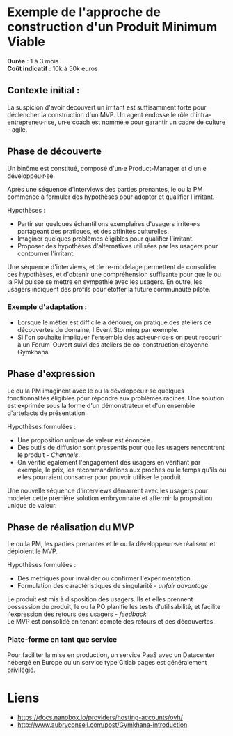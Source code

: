 # Exemple de l'approche de construction d'un Produit Minimum Viable

**Durée** : 1 à 3 mois  
**Coût indicatif** : 10k à 50k euros  

## Contexte initial :

La suspicion d'avoir découvert un irritant est suffisamment forte pour déclencher la construction d'un MVP. Un agent endosse le rôle d'intra-entrepreneu·r·se, un·e coach est nommé·e pour garantir un cadre de culture - agile. 

## Phase de découverte

Un binôme est constitué, composé d'un·e Product-Manager et d'un·e développeu·r·se.

Après une séquence d'interviews des parties prenantes, le ou la PM commence à formuler des hypothèses pour adopter et qualifier l'irritant.  
  
Hypothèses :
- Partir sur quelques échantillons exemplaires d'usagers irrité·e·s partageant des pratiques, et des affinités culturelles.
- Imaginer quelques problèmes éligibles pour qualifier l'irritant.
- Proposer des hypothèses d'alternatives utilisées par les usagers pour contourner l'irritant.

Une séquence d'interviews, et de re-modelage permettent de consolider ces hypothèses, et d'obtenir une compréhension suffisante pour que le ou la PM puisse se mettre en sympathie avec les usagers. En outre, les usagers indiquent des profils pour étoffer la future communauté pilote.   

### Exemple d'adaptation :  
- Lorsque le métier est difficile à dénouer, on pratique des ateliers de découvertes du domaine, l'Event Storming par exemple.
- Si l'on souhaite impliquer l'ensemble des act·eur·rice·s on peut recourir à un Forum-Ouvert suivi des ateliers de co-construction citoyenne Gymkhana.

## Phase d'expression

Le ou la PM imaginent avec le ou la développeu·r·se quelques fonctionnalités éligibles pour répondre aux problèmes racines.
Une solution est exprimée sous la forme d'un démonstrateur et d'un ensemble d'artefacts de présentation.

Hypothèses formulées :
- Une proposition unique de valeur est énoncée.
- Des outils de diffusion sont pressentis pour que les usagers rencontrent le produit - *Channels*.
- On vérifie également l'engagement des usagers en vérifiant par exemple, le prix, les recommandations aux proches ou le temps qu'ils ou elles pourraient consacrer pour pouvoir utiliser le produit.

Une nouvelle séquence d'interviews démarrent avec les usagers pour modeler cette première solution embryonnaire et affermir la proposition unique de valeur.

## Phase de réalisation du MVP

Le ou la PM, les parties prenantes et le ou la développeu·r·se réalisent et déploient le MVP.

Hypothèses formulées :
- Des métriques pour invalider ou confirmer l'expérimentation.
- Formulation des caractéristiques de singularité - *unfair advantage*

Le produit est mis à disposition des usagers. Ils et elles prennent possession du produit, le ou la PO planifie les tests d'utilisabilité, et facilite l'expression des retours des usagers - *feedback*  
Le MVP est consolidé en tenant compte des retours et des découvertes.

### Plate-forme en tant que service

Pour faciliter la mise en production, un service PaaS avec un Datacenter hébergé en Europe ou un service type Gitlab pages est généralement privilégié.

# Liens
* https://docs.nanobox.io/providers/hosting-accounts/ovh/
* http://www.aubryconseil.com/post/Gymkhana-introduction